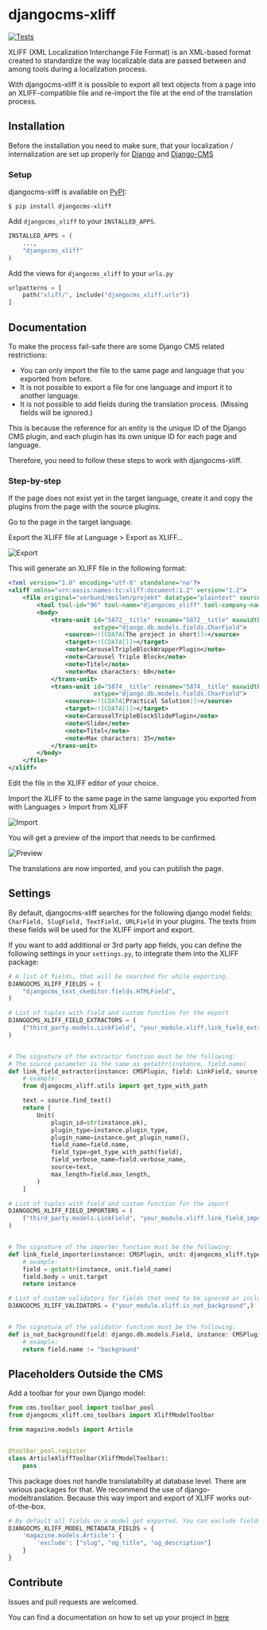 # djangocms-xliff

[![Tests](https://github.com/energie360/djangocms-xliff/actions/workflows/tests.yaml/badge.svg?branch=main)](https://github.com/energie360/djangocms-xliff/actions/workflows/tests.yaml)

XLIFF (XML Localization Interchange File Format) is an XML-based format created
to standardize the way localizable data are passed between and among tools during a localization process.

With djangocms-xliff it is possible to export all text objects from a page into an XLIFF-compatible file and re-import
the file at the end of the translation process.

## Installation

Before the installation you need to make sure, that your
localization / internalization are set up properly
for [Django](https://docs.djangoproject.com/en/dev/topics/i18n/translation/)
and [Django-CMS](https://docs.django-cms.org/en/latest/topics/i18n.html)

### Setup

djangocms-xliff is available on [PyPI](https://pypi.org/project/djangocms-xliff/):

```shell
$ pip install djangocms-xliff
```

Add `djangocms_xliff` to your `INSTALLED_APPS`.

```python
INSTALLED_APPS = (
    ...,
    "djangocms_xliff"
)
```

Add the views for `djangocms_xliff` to your `urls.py`

```python
urlpatterns = [
    path("xliff/", include("djangocms_xliff.urls"))
]
```

## Documentation

To make the process fail-safe there are some Django CMS related restrictions:

* You can only import the file to the same page and language that you exported from before.
* It is not possible to export a file for one language and import it to another language.
* It is not possible to add fields during the translation process. (Missing fields will be ignored.)

This is because the reference for an entity is the unique ID of the Django CMS plugin, and each plugin has its own
unique ID for each page and language.

Therefore, you need to follow these steps to work with djangocms-xliff.

### Step-by-step

If the page does not exist yet in the target language, create it and copy the plugins from the page with the source
plugins.

Go to the page in the target language.

Export the XLIFF file at Language > Export as XLIFF…

![Export](docs/screenshots/export.png)

This will generate an XLIFF file in the following format:

```xml
<?xml version="1.0" encoding="utf-8" standalone="no"?>
<xliff xmlns="urn:oasis:names:tc:xliff:document:1.2" version="1.2">
    <file original="verbund/meilen/projekt" datatype="plaintext" source-language="fr" target-language="en">
        <tool tool-id="96" tool-name="djangocms_xliff" tool-company-name="Energie 360°"/>
        <body>
            <trans-unit id="5872__title" resname="5872__title" maxwidth="60" size-unit="char"
                        extype="django.db.models.fields.CharField">
                <source><![CDATA[The project in short]]></source>
                <target><![CDATA[]]></target>
                <note>CarouselTripleBlockWrapperPlugin</note>
                <note>Carousel Triple Block</note>
                <note>Titel</note>
                <note>Max characters: 60</note>
            </trans-unit>
            <trans-unit id="5874__title" resname="5874__title" maxwidth="35" size-unit="char"
                        extype="django.db.models.fields.CharField">
                <source><![CDATA[Practical Solution]]></source>
                <target><![CDATA[]]></target>
                <note>CarouselTripleBlockSlidePlugin</note>
                <note>Slide</note>
                <note>Titel</note>
                <note>Max characters: 35</note>
            </trans-unit>
        </body>
    </file>
</xliff>
```

Edit the file in the XLIFF editor of your choice.

Import the XLIFF to the same page in the same language you exported from with Languages > Import from XLIFF

![Import](docs/screenshots/import.png)

You will get a preview of the import that needs to be confirmed.

![Preview](docs/screenshots/preview.png)

The translations are now imported, and you can publish the page.

## Settings

By default, djangocms-xliff searches for the following django model fields: `CharField, SlugField, TextField, URLField`
in your
plugins.
The texts from these fields will be used for the XLIFF import and export.

If you want to add additional or 3rd party app fields, you can define the following settings in your `settings.py`,
to integrate them into the XLIFF package:

```python
# A list of fields, that will be searched for while exporting.
DJANGOCMS_XLIFF_FIELDS = (
    "djangocms_text_ckeditor.fields.HTMLField",
)
```

```python
# List of tuples with field and custom function for the export
DJANGOCMS_XLIFF_FIELD_EXTRACTORS = (
    ("third_party.models.LinkField", "your_module.xliff.link_field_extractor"),
)


# The signature of the extractor function must be the following:
# The source parameter is the same as getattr(instance, field.name)
def link_field_extractor(instance: CMSPlugin, field: LinkField, source: Any) -> List[djangocms_xliff.types.Unit]:
    # example:
    from djangocms_xliff.utils import get_type_with_path

    text = source.find_text()
    return [
        Unit(
            plugin_id=str(instance.pk),
            plugin_type=instance.plugin_type,
            plugin_name=instance.get_plugin_name(),
            field_name=field.name,
            field_type=get_type_with_path(field),
            field_verbose_name=field.verbose_name,
            source=text,
            max_length=field.max_length,
        )
    ]
```

```python
# List of tuples with field and custom function for the import
DJANGOCMS_XLIFF_FIELD_IMPORTERS = (
    ("third_party.models.LinkField", "your_module.xliff.link_field_importer"),
)


# The signature of the importer function must be the following:
def link_field_importer(instance: CMSPlugin, unit: djangocms_xliff.types.Unit) -> CMSPlugin:
    # example:
    field = getattr(instance, unit.field_name)
    field.body = unit.target
    return instance
```

```python
# List of custom validators for fields that need to be ignored or included in the export
DJANGOCMS_XLIFF_VALIDATORS = ("your_module.xliff.is_not_background",)


# The signature of the validator function must be the following:
def is_not_background(field: django.db.models.Field, instance: CMSPlugin) -> bool:
    # example:
    return field.name != "background"
```

## Placeholders Outside the CMS

Add a toolbar for your own Django model:

```python
from cms.toolbar_pool import toolbar_pool
from djangocms_xliff.cms_toolbars import XliffModelToolbar

from magazine.models import Article


@toolbar_pool.register
class ArticleXliffToolbar(XliffModelToolbar):
    pass

```

This package does not handle translatability at database level. There are various packages for that. We recommend the
use of django-modeltranslation. Because this way import and export of XLIFF works out-of-the-box.

```python
# By default all fields on a model get exported. You can exclude fields like this:
DJANGOCMS_XLIFF_MODEL_METADATA_FIELDS = {
    'magazine.models.Article': {
        'exclude': ["slug", "og_title", "og_description"]
    }
}
```

## Contribute

Issues and pull requests are welcomed.

You can find a documentation on how to set up your project
in [here](docs/contribute.md)
